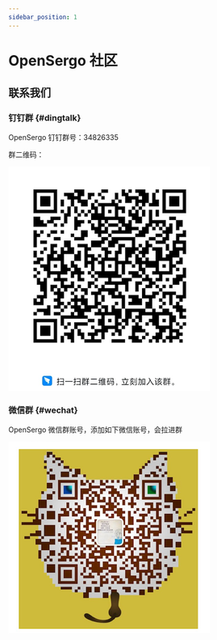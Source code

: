 ```yaml
---
sidebar_position: 1
---
```


# OpenSergo 社区

## 联系我们

### 钉钉群 {#dingtalk}

OpenSergo 钉钉群号：34826335

群二维码：

![](../resources/dingtalk-group.png)

### 微信群 {#wechat}

OpenSergo 微信群账号，添加如下微信账号，会拉进群

![](../resources/wechat-group.png)
